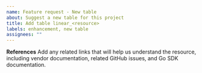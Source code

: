 ```yaml
---
name: Feature request - New table
about: Suggest a new table for this project
title: Add table linear_<resource>
labels: enhancement, new table
assignees: ""
---
```


**References**
Add any related links that will help us understand the resource, including vendor documentation, related GitHub issues, and Go SDK documentation.
